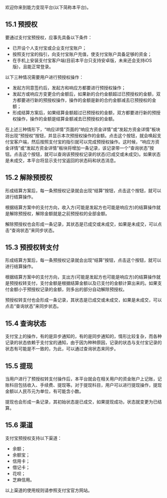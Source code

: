 欢迎你来到能力变现平台(以下简称本平台)。

## **15.1 预授权**

要通过支付宝预授权，应事先具备以下条件：
* 已开设个人支付宝或企业支付宝账户；
* 按照支付宝的指引，向支付宝账户充值，使支付宝账户具备足够的资金；
* 在手机上安装支付宝客户端(目前本平台只支持安卓版，未来还会支持iOS版)，且能正常登录。

以下三种情况需要用户进行预授权操作：
* 发起方同意签约后，发起方和响应方都要进行预授权操作；
* 发起方或响应方变更合约金额后，如果新的合约金额超过已预授权的金额，双方都要进行新的预授权操作，操作的金额是新的合约金额减去已预授权的金额；
* 形成结算方案后，如果结算金额超过已预授权的金额，双方都要进行新的预授权操作，操作的金额是结算金额减去已预授权的金额。

在上述三种情形下，“响应详情”页面的“响应方资金详情”或“发起方资金详情”板块将出现“预授权”按钮，并显示本次预授权操作的金额。点击这个按钮，就会唤起支付宝客户端，然后按照支付宝的指引就可以完成预授权操作。这时候，“响应方资金详情”或“发起方资金详情”板块将增加一条记录，该记录带一个“查询状态”按钮。点击这个按钮，就可以查询该预授权记录的状态(已成交或未成交)。如果状态是未成交，本平台将显示支付宝返回的状态码和状态消息。

## **15.2 解除预授权**

形成结算方案后，每一条预授权记录就会出现“结算”按钮，点击这个按钮，就可以进行结算操作。

根据结算方案中的支付方向，收入方(可能是发起方也可能是响应方)的结算操作就是解除预授权，解除金额就是之前预授权的全部金额。

解除预授权也会形成一条记录，其状态是已成交或未成交，如果是未成交，可以点击“查询状态”来同步状态。

## **15.3 预授权转支付**

形成结算方案后，每一条预授权记录就会出现“结算”按钮，点击这个按钮，就可以进行结算操作。

根据结算方案中的支付方向，支出方(可能是发起方也可能是响应方)的结算操作就是预授权转支付，支付金额是根据结算金额以及已支付的金额计算出来的。如果支付金额小于预授权记录的金额，则多出的部分自动解除预授权。

预授权转支付也会形成一条记录，其状态是已成交或未成交，如果是未成交，可以点击“查询状态”来同步状态。

## **15.4 查询状态**

支付宝上的操作，有的是异步通知的，有的是同步通知的，情形比较复杂，而各种记录的状态依赖于支付宝的通知，由于因为种种原因，记录的状态与支付宝记录的状态有可能是不一致的，为此，可以通过查询状态来同步。

## **15.5 提现**

当用户进行了预授权转支付操作后，本平台就会在相关用户的资金账户上记账，记账科目包括收入、手续费、提现等。对于提现科目，用户可以进行提现操作，提现金额以人民币元为单位，有可能含小数。

提现也会形成一条记录，其初始状态是已成交，如果提现成功，状态就变更为已结算。

## **15.6 渠道**

支付宝预授权支持以下渠道：
* 余额；
* 余额宝；
* 信用卡；
* 借记卡；
* 花呗；
* 芝麻信用。

以上渠道的使用规则请参照支付宝官方网站。
